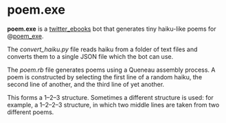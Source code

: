 poem.exe
========

**poem.exe** is a [twitter\_ebooks][twitter-ebooks] bot that generates tiny
haiku-like poems for @[poem\_exe][poem.exe].

The *convert_haiku.py* file reads haiku from a folder of text files and
converts them to a single JSON file which the bot can use.

The *poem.rb* file generates poems using a Queneau assembly process. A poem is
constructed by selecting the first line of a random haiku, the second line of
another, and the third line of yet another.

This forms a 1–2–3 structure. Sometimes a different structure is used: for
example, a 1–2–2–3 structure, in which two middle lines are taken from two
different poems.

[poem.exe]: https://twitter.com/poem_exe
[twitter-ebooks]: https://github.com/mispy/twitter_ebooks
[twitter-ebooks-example]: https://github.com/mispy/ebooks_example/blob/master/bots.rb
